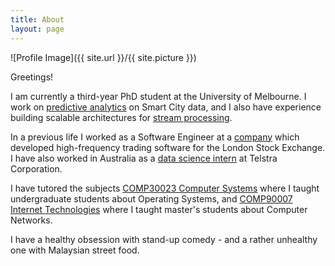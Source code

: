 ```yaml
---
title: About
layout: page
---
```

![Profile Image]({{ site.url }}/{{ site.picture }})

Greetings!

I am currently a third-year PhD student at the University of Melbourne. I work on [predictive analytics](https://ijcai-17.org/accepted-papers.html) on Smart City data, and I also have experience building scalable architectures for [stream processing](http://www.sciencedirect.com/science/article/pii/S0743731516300697).  

In a previous life I worked as a Software Engineer at a [company](https://www.millenniumit.com/about-us) which developed high-frequency trading software for the London Stock Exchange. I have also worked in Australia as a [data science intern](http://findanexpert.unimelb.edu.au/display/grant36834) at Telstra Corporation. 

I have tutored the subjects [COMP30023 Computer Systems](https://handbook.unimelb.edu.au/2017/subjects/comp30023) where I taught undergraduate students about Operating Systems, and [COMP90007 Internet Technologies](https://handbook.unimelb.edu.au/2017/subjects/comp90007) where I taught master's students about Computer Networks. 

I have a healthy obsession with stand-up comedy - and a rather unhealthy one with Malaysian street food. 


<!--
<h2>Skills</h2>

<ul class="skill-list">
	<li>HTML - Jade - Haml - Erb</li>
	<li>Responsive (Mobile First)</li>
	<li>CSS (Stylus, Sass, Less)</li>
	<li>Css Frameworks (Bootstrap, Foundation)</li>
	<li>Javascript (Design Patterns, Testes)</li>
	<li>NodeJS</li>
	<li>AngularJS - ReactJS</li>
	<li>Grunt - Gulp - Yeoman</li>
	<li>Git</li>
	<li>PHP</li>
	<li>Python</li>
	<li>MySQL - MongoDB</li>
	<li>Scrum and Kanban</li>
	<li>TDD e Continuous Integration</li>
</ul>

<h2>Projects</h2>

<ul>
	<li><a href="https://github.com/">Lorem Lorem</a></li>
	<li><a href="https://github.com/">Ipsum Dolor</a></li>
	<li><a href="https://github.com/">Dolor Lorem</a></li>
</ul>
-->

